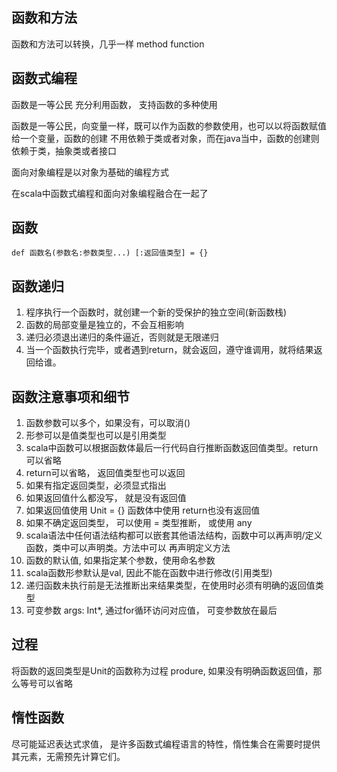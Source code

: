 ## 函数和方法

函数和方法可以转换，几乎一样 method function

## 函数式编程

函数是一等公民
充分利用函数， 支持函数的多种使用

函数是一等公民，向变量一样，既可以作为函数的参数使用，也可以以将函数赋值给一个变量，函数的创建
不用依赖于类或者对象，而在java当中，函数的创建则依赖于类，抽象类或者接口

面向对象编程是以对象为基础的编程方式

在scala中函数式编程和面向对象编程融合在一起了


## 函数

```
def 函数名(参数名:参数类型...) [:返回值类型] = {}

```

## 函数递归
1. 程序执行一个函数时，就创建一个新的受保护的独立空间(新函数栈)
2. 函数的局部变量是独立的，不会互相影响
3. 递归必须退出递归的条件逼近，否则就是无限递归
4. 当一个函数执行完毕，或者遇到return，就会返回，遵守谁调用，就将结果返回给谁。


##  函数注意事项和细节
1. 函数参数可以多个，如果没有，可以取消()
2. 形参可以是值类型也可以是引用类型
3. scala中函数可以根据函数体最后一行代码自行推断函数返回值类型。return可以省略
4. return可以省略， 返回值类型也可以返回
5. 如果有指定返回类型，必须显式指出
6. 如果返回值什么都没写， 就是没有返回值
7. 如果返回值使用 Unit = {}  函数体中使用 return也没有返回值
8.  如果不确定返回类型， 可以使用 = 类型推断， 或使用 any
9. scala语法中任何语法结构都可以嵌套其他语法结构，函数中可以再声明/定义函数，类中可以声明类。方法中可以
再声明定义方法
10. 函数的默认值, 如果指定某个参数，使用命名参数
11. scala函数形参默认是val, 因此不能在函数中进行修改(引用类型)
12. 递归函数未执行前是无法推断出来结果类型，在使用时必须有明确的返回值类型
13. 可变参数 args: Int*, 通过for循环访问对应值， 可变参数放在最后



## 过程
将函数的返回类型是Unit的函数称为过程 produre, 如果没有明确函数返回值，那么等号可以省略


## 惰性函数
尽可能延迟表达式求值， 是许多函数式编程语言的特性，惰性集合在需要时提供其元素，无需预先计算它们。 
